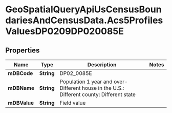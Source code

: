 # GeoSpatialQueryApiUsCensusBoundariesAndCensusData.Acs5ProfilesValuesDP0209DP020085E

## Properties

Name | Type | Description | Notes
------------ | ------------- | ------------- | -------------
**mDBCode** | **String** | DP02_0085E | 
**mDBName** | **String** | Population 1 year and over- Different house in the U.S.: Different county: Different state | 
**mDBValue** | **String** | Field value | 


